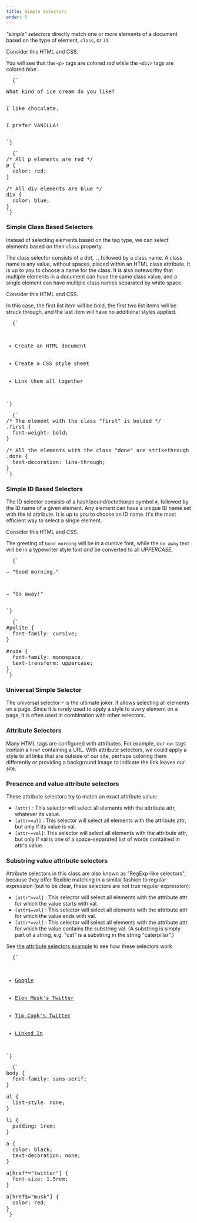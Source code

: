```yaml
---
title: Simple Selectors
order: 5
---
```


<CodePen>

_"simple" selectors_ directly match one or more elements of a document based on
the type of element, `class`, or `id`.

Consider this HTML and CSS.

You will see that the `<p>` tags are colored _red_ while the `<div>` tags are
colored _blue_.

<pre data-lang="html">
  {`
<p>What kind of ice cream do you like?</p>
<div>I like chocolate.</div>
<p>I prefer VANILLA!</p>
`}
</pre>

<pre data-lang="css">
  {`
/* All p elements are red */
p {
  color: red;
}

/* All div elements are blue */
div {
  color: blue;
}
`}
</pre>

</CodePen>

### Simple Class Based Selectors

<CodePen>

Instead of selecting elements based on the tag type, we can select elements
based on their `class` property.

The class selector consists of a dot, `.`, followed by a class name. A class
name is any value, without spaces, placed within an HTML class attribute. It is
up to you to choose a name for the class. It is also noteworthy that multiple
elements in a document can have the same class value, and a single element can
have multiple class names separated by white space.

Consider this HTML and CSS.

In this case, the first list item will be bold, the first two list items will be
struck through, and the last item will have no additional styles applied.

<pre data-lang="html">
  {`
<ul>
  <li class="first done">Create an HTML document</li>
  <li class="second done">Create a CSS style sheet</li>
  <li class="third">Link them all together</li>
</ul>
`}
</pre>

<pre data-lang="css">
  {`
/* The element with the class "first" is bolded */
.first {
  font-weight: bold;
}

/* All the elements with the class "done" are strikethrough */
.done {
  text-decoration: line-through;
}
`}
</pre>

</CodePen>

### Simple ID Based Selectors

<CodePen>

The ID selector consists of a hash/pound/octothorpe symbol `#`, followed by the
ID name of a given element. Any element can have a unique ID name set with the
id attribute. It is up to you to choose an ID name. It's the most efficient way
to select a single element.

Consider this HTML and CSS.

The greeting of `Good morning` will be in a cursive font, while the `Go away`
text will be in a typewriter style font _and_ be converted to all _UPPERCASE_.

<pre data-lang="html">
  {`
<p id="polite">— "Good morning."</p>
<p id="rude">— "Go away!"</p>
`}
</pre>

<pre data-lang="css">
  {`
#polite {
  font-family: cursive;
}

#rude {
  font-family: monospace;
  text-transform: uppercase;
}
`}
</pre>

</CodePen>

### Universal Simple Selector

The universal selector `*` is the ultimate joker. It allows selecting all
elements on a page. Since it is rarely used to apply a style to every element on
a page, it is often used in combination with other selectors.

### Attribute Selectors

Many HTML tags are configured with attributes. For example, our `<a>` tags
contain a `href` containing a URL. With attribute selectors, we could apply a
style to all links that are outside of our site, perhaps coloring them
differently or providing a background image to indicate the link leaves our
site.

### Presence and value attribute selectors

These attribute selectors try to match an exact attribute value:

- `[attr]` : This selector will select all elements with the attribute attr,
  whatever its value.
- `[attr=val]` : This selector will select all elements with the attribute attr,
  but only if its value is val.
- `[attr~=val]`: This selector will select all elements with the attribute attr,
  but only if val is one of a space-separated list of words contained in attr's
  value.

### Substring value attribute selectors

<CodePen>

Attribute selectors in this class are also known as "RegExp-like selectors",
because they offer flexible matching in a similar fashion to regular expression
(but to be clear, these selectors are not true regular expression):

- `[attr^=val]` : This selector will select all elements with the attribute attr
  for which the value starts with val.
- `[attr$=val]` : This selector will select all elements with the attribute attr
  for which the value ends with val.
- `[attr*=val]` : This selector will select all elements with the attribute attr
  for which the value contains the substring val. (A substring is simply part of
  a string, e.g. "cat" is a substring in the string "caterpillar".)

See
[the attribute selectors example](https://developer.mozilla.org/en-US/docs/Web/CSS/Attribute_selectors)
to see how these selectors work

<pre data-lang="html">
  {`
<ul>
  <li><a href="http://google.com">Google</a></li>
  <li><a href="http://twitter.com/elonmusk">Elon Musk's Twitter</a></li>
  <li><a href="http://twitter.com/tim_cook">Tim Cook's Twitter</a></li>
  <li><a href="https://linkedin.com">Linked In</a></li>
</ul>
`}
</pre>

<pre data-lang="css">
  {`
body {
  font-family: sans-serif; 
}

ul {
  list-style: none;
}

li {
  padding: 1rem;  
}

a {
  color: black;
  text-decoration: none;
}

a[href*="twitter"] {
  font-size: 1.5rem;
}

a[href$="musk"] {
  color: red;
}
`}
</pre>

</CodePen>
